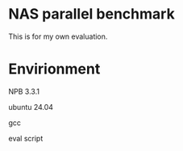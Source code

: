 # NAS parallel benchmark

This is for my own evaluation.

# Envirionment
NPB 3.3.1 

ubuntu 24.04

gcc

eval script

